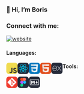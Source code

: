 ### :hugs: Hi, I’m Boris

### Connect with me:
[![website](https://github.com/gauravghongde/social-icons/blob/master/SVG/Color/LinkedIN.svg)](https://www.linkedin.com/in/borisjaou)


#### Languages: ####
<img align="left" alt="JavaScript" width="30px" src="https://github.com/tandpfun/skill-icons/blob/main/icons/JavaScript.svg" />

<img align="left" alt="React" width="30px" src="https://github.com/tandpfun/skill-icons/blob/main/icons/React-Dark.svg" />

<img align="left" alt="CSS" width="30px" src="https://github.com/tandpfun/skill-icons/blob/main/icons/CSS.svg" />

<img align="left" alt="HTML" width="30px" src="https://github.com/tandpfun/skill-icons/blob/main/icons/HTML.svg" />

<img align="left" alt="ExpressJS" width="30px" src="https://github.com/tandpfun/skill-icons/blob/main/icons/ExpressJS-Dark.svg" />










#### Tools: ####
<img align="left" alt="Git" width="30px" src="https://github.com/tandpfun/skill-icons/blob/main/icons/Git.svg" />

<img align="left" alt="Figma" width="30px" src="https://github.com/tandpfun/skill-icons/blob/main/icons/Figma-Dark.svg" />

<img align="left" alt="Md" width="30px" src="https://github.com/tandpfun/skill-icons/blob/main/icons/Markdown-Dark.svg" />


<!---
Borisjaou/Borisjaou is a ✨ special ✨ repository because its `README.md` (this file) appears on your GitHub profile.
You can click the Preview link to take a look at your changes.
--->

